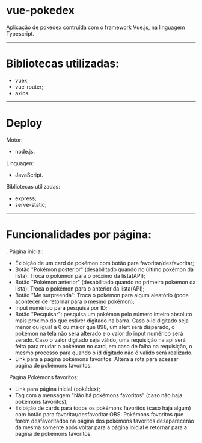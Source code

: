 # vue-pokedex
Aplicação de pokedex contruída com o framework Vue.js, na linguagem Typescript.

---

# Bibliotecas utilizadas:
- vuex;
- vue-router;
- axios.

---

# Deploy

Motor:
- node.js.
  
Linguagen:
- JavaScript.

Bibliotecas utilizadas:
- express;
- serve-static;

---

# Funcionalidades por página:
. Página inicial:
- Exibição de um card de pokémon com botão para favoritar/desfavoritar;
- Botão "Pokémon posterior" (desabilitado quando no último pokémon da lista): Troca o pokémon para o próximo da lista(API);
- Botão "Pokémon anterior" (desabilitado quando no primeiro pokémon da lista): Troca o pokémon para o anterior da lista(API);
- Botão "Me surpreenda": Troca o pokémon para algum aleatório (pode acontecer de retornar para o mesmo pokémon);
- Input numérico para pesquisa por ID;
- Botão "Pesquisar": pesquisa um pokémon pelo número inteiro absoluto mais próximo do que estiver digitado na barra. Caso o id digitado seja 
menor ou igual a 0 ou maior que 898, um alert será disparado, o pokémon na tela não será alterado e o valor do input numérico será zerado.
Caso o valor digitado seja válido, uma requisição na api será feita para mudar o pokémon no card, em caso de falha na requisição, o mesmo
processo para quando o id digitado não é valido será realizado.
- Link para a página pokémons favoritos: Altera a rota para acessar página de pokémons favoritos.

. Página Pokémons favoritos:
- Link para página inicial (pokédex);
- Tag com a mensagem "Não há pokémons favoritos" (caso não haja pokémons favoritos);
- Exibição de cards para todos os pokémons favoritos (caso haja algum) com botão para favoritar/desfavoritar
OBS: Pokémons favoritos que forem desfavoritados na página dos pokémons favoritos desaparecerão da mesma somente após voltar para a página
inicial e retornar para a página de pokémons favoritos.

